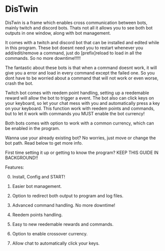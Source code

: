 # DisTwin

DisTwin is a frame which enables cross communication between bots, mainly twitch and discord bots. Thats not all it allows you to see both bot outputs in one window, along with bot management.

It comes with a twitch and discord bot that can be installed and edited while in this program. These bot doesnt need you to restart whenever you add/edit/remove a command, just do [prefix]reload to load in all the commands. So no more downtime!!!!!

The fantastic about these bots is that when a command doesnt work, it will give you a error and load in every command except the failed one. So you dont have to be worried about a command that will not work or even worse, crash the bot.

Twitch bot comes with reedem point handling, setting up a reedemable reward will allow the bot to trigger a event.
The bot also can click keys on your keyboard, so let your chat mess with you and automatically press a key on your keyboard. This function work with reedem points and commands, but to let it work with commands you MUST enable the bot currency!

Both bots comes with option to work with a common currency, which can be enabled in the program.

Wanna use your already existing bot? No worries, just move or change the bot path. Read below to get more info.
 
First time setting it up or getting to know the program? KEEP THIS GUIDE IN BACKGROUND!!



Features:
 
0. Install, Config and START!
 
1. Easier bot management.
 
2. Option to redirect both output to program and log files.
 
3. Advanced command handling. No more downtime!
 
4. Reedem points handling.
 
5. Easy to new reedemable rewards and commands.
 
6. Option to enable crossover currency.
 
7. Allow chat to automatically click your keys.
 

